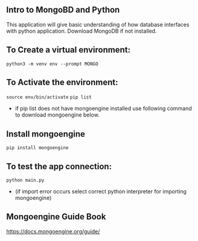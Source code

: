 ## Intro to MongoBD and Python
   This application will give basic understanding of how database interfaces with python application. 
   Download MongoDB if not installed. 

## To Create a virtual environment:
   `python3 -m venv env --prompt MONGO`

## To Activate the environment:
   `source env/bin/activate`
   `pip list`

* if pip list does not have mongoengine installed use following command to download mongoengine below.

## Install mongoengine
   `pip install mongoengine`

## To test the app connection:
   `python main.py`
   * (if import error occurs select correct python interpreter for importing mongoengine)

## Mongoengine Guide Book
https://docs.mongoengine.org/guide/